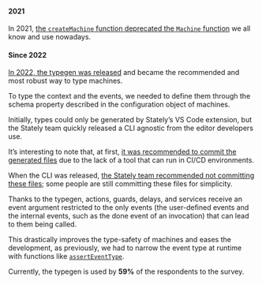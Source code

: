 #### 2021

In 2021, [the `createMachine` function deprecated the `Machine` function](http://web.archive.org/web/20211027231933/https://xstate.js.org/docs/guides/typescript.html#using-typescript) we all know and use nowadays.

#### Since 2022

[In 2022, the typegen was released](http://web.archive.org/web/20220127180524/https://xstate.js.org/docs/guides/typescript.html#typegen-with-the-vscode-extension) and became the recommended and most robust way to type machines.

To type the context and the events, we needed to define them through the schema property described in the configuration object of machines.

Initially, types could only be generated by Stately’s VS Code extension, but the Stately team quickly released a CLI agnostic from the editor developers use.

It’s interesting to note that, at first, [it was recommended to commit the generated files](http://web.archive.org/web/20220127180524/https://xstate.js.org/docs/guides/typescript.html#the-generated-files) due to the lack of a tool that can run in CI/CD environments.

When the CLI was released, [the Stately team recommended not committing these files](http://web.archive.org/web/20230412184405/https://xstate.js.org/docs/guides/typescript.html#typegen); some people are still committing these files for simplicity.

Thanks to the typegen, actions, guards, delays, and services receive an event argument restricted to the only events (the user-defined events and the internal events, such as the done event of an invocation) that can lead to them being called.

This drastically improves the type-safety of machines and eases the development, as previously, we had to narrow the event type at runtime with functions like [`assertEventType`](https://github.com/statelyai/xstate/discussions/1591#discussioncomment-111941).

Currently, the typegen is used by **59%** of the respondents to the survey.
